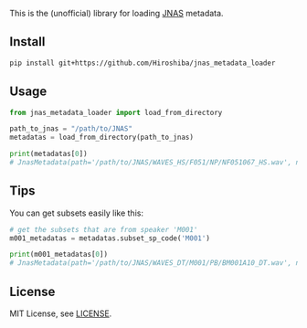 This is the (unofficial) library for loading [JNAS](http://research.nii.ac.jp/src/JNAS.html) metadata.

## Install

```bash
pip install git+https://github.com/Hiroshiba/jnas_metadata_loader
```

## Usage

```python
from jnas_metadata_loader import load_from_directory

path_to_jnas = "/path/to/JNAS"
metadatas = load_from_directory(path_to_jnas)

print(metadatas[0])
# JnasMetadata(path='/path/to/JNAS/WAVES_HS/F051/NP/NF051067_HS.wav', news_or_atr='N', sex='F', text_id='051', sen_id='067', mic='HS', subset='')
```

## Tips
You can get subsets easily like this:

```python
# get the subsets that are from speaker 'M001'
m001_metadatas = metadatas.subset_sp_code('M001')

print(m001_metadatas[0])
# JnasMetadata(path='/path/to/JNAS/WAVES_DT/M001/PB/BM001A10_DT.wav', news_or_atr='B', sex='M', text_id='001', sen_id='10', mic='DT', subset='A')
```

## License

MIT License, see [LICENSE](./LICENSE).

